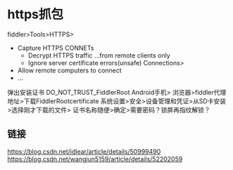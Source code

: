 # https抓包
fiddler>Tools>HTTPS>
  * Capture HTTPS CONNETs
    * Decrypt HTTPS traffic
    ...from remote clients only
    * Ignore server certificate errors(unsafe)
Connections>
  * Allow remote computers to connect
  * ...

弹出安装证书 DO_NOT_TRUST_FiddlerRoot
Android手机>
  浏览器>fiddler代理地址>下载FiddlerRootcertificate
  系统设置>安全>设备管理和凭证>从SD卡安装>选择刚才下载的文件>
    证书名称随便>确定>需要密码？锁屏再指纹解锁？
    


## 链接
https://blog.csdn.net/idlear/article/details/50999490
https://blog.csdn.net/wangjun5159/article/details/52202059
